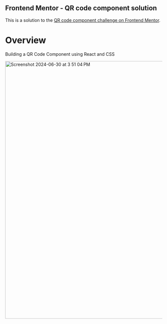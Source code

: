 ## Frontend Mentor - QR code component solution

This is a solution to the [QR code component challenge on Frontend Mentor](https://www.frontendmentor.io/challenges/qr-code-component-iux_sIO_H). 

# Overview
Building a QR Code Component using React and CSS

<img width="828" alt="Screenshot 2024-06-30 at 3 51 04 PM" src="https://github.com/mythilik908/qr-code-component/assets/37060705/13883f17-319d-46e9-b80e-57903f4cf286">
